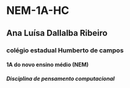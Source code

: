 # NEM-1A-HC
## Ana Luísa Dallalba Ribeiro
### colégio estadual Humberto de campos
#### 1A do novo ensino médio (NEM)
##### Disciplina de pensamento computacional
